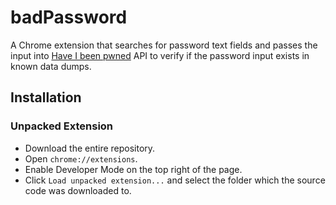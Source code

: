# badPassword

A Chrome extension that searches for password text fields and passes the input into [Have I been pwned](https://haveibeenpwned.com) API to verify if the password input exists in known data dumps.

## Installation

### Unpacked Extension 

- Download the entire repository. 
- Open `chrome://extensions`.
- Enable Developer Mode on the top right of the page.
- Click `Load unpacked extension...` and select the folder which the source code was downloaded to.
